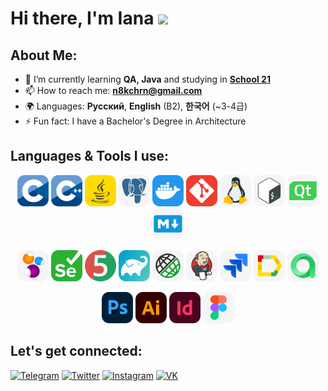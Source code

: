 # Hi there, I'm Iana <img src="https://media.giphy.com/media/mGcNjsfWAjY5AEZNw6/giphy.gif" width="50">

## About Me:

- 🌱 I’m currently learning **QA, Java** and studying in [**School 21**](https://21-school.ru/)
- 📫 How to reach me: **n8kchrn@gmail.com**
- 🌍 Languages: **Русский**, **English** (B2),  **한국어** (~3-4급)
- ⚡ Fun fact: I have a Bachelor's Degree in Architecture


## Languages & Tools I use:
<div align="center">
<a href="https://www.cprogramming.com"><img src="icons/c.svg" title="C" alt="C" width="50" height="50"/></a>
<a href="https://isocpp.org"><img src="icons/cpp.svg" title="CPP" alt="CPP" width="50" height="50"/></a>
<a href="https://www.java.com"><img src="icons/java.svg" title="Java" alt="Java" width="50" height="50"/></a>
<a href="https://www.postgresql.org"><img src="icons/postgreSQL.svg" title="PostgreSQL" alt="PostgreSQL" width="50" height="50"/></a>
<a href="https://www.docker.com"><img src="icons/docker.svg" title="Docker" alt="Docker" width="50" height="50"/></a>
<a href="https://git-scm.com"><img src="icons/git.svg" title="Git" alt="Git" width="50" height="50"/></a>
<a href="https://git.kernel.org/pub/scm/linux/kernel/git/torvalds/linux.git"><img src="icons/linux.svg" title="Linux" alt="Linux" width="50" height="50"/></a>
<a href="https://www.gnu.org/software/bash"><img src="icons/bash.svg" title="Bash" alt="Bash" width="50" height="50"/></a>
<a href="https://www.qt.io"><img src="icons/qt.svg" title="QT" alt="QT" width="50" height="50"/></a>
<a href="https://www.markdownguide.org"><img src="icons/md.svg" title="Markdown" alt="Markdown" width="50" height="50"/></a>
  
<a href="https://selenide.org"><img src="icons/selenide.svg" title="Selenide" alt="Selenide" width="50" height="50"/></a>
<a href="https://www.selenium.dev"><img src="icons/selenuim.svg" title="Selenium" alt="Selenium" width="50" height="50"/></a>
<a href="https://junit.org/junit5"><img src="icons/junit5.svg" title="JUnit5" alt="JUnit5" width="50" height="50"/></a>
<a href="https://gradle.org"><img src="icons/gradle.svg" title="Gradle" alt="Gradle" width="50" height="50"/></a>
<a href="https://rest-assured.io"><img src="icons/rest_assured.svg" title="REST Assured" alt="REST Assured" width="50" height="50"/></a>
<a href="https://www.jenkins.io"><img src="icons/jenkins.svg" title="Jenkins" alt="Jenkins" width="50" height="50"/></a>
<a href="https://www.atlassian.com/software/jira"><img src="icons/jira.svg" title="Jira" alt="Jira" width="50" height="50"/></a>
<a href="https://qameta.io/allure-report"><img src="icons/allure_report.svg" title="Allure Report" alt="Allure Report" width="50" height="50"/></a>
<a href="https://qameta.io"><img src="icons/allure_testops.svg" title="Allure Testops" alt="REST Assured" width="50" height="50"/></a>
  
<a href="https://www.adobe.com/products/photoshop.html"><img src="icons/ps.svg" title="Photoshop" alt="Photoshop" width="50" height="50"/></a>
<a href="https://www.adobe.com/products/illustrator.html"><img src="icons/ai.svg" title="Illustrator" alt="Illustrator" width="50" height="50"/></a>
<a href="https://www.adobe.com/products/indesign.html"><img src="icons/id.svg" title="InDesign" alt="InDesign" width="50" height="50"/></a>
<a href="https://www.figma.com"><img src="icons/figma.svg" title="Figma" alt="Figma" width="50" height="50"/></a>
</div>

## Let's get connected:
[![Telegram](https://img.shields.io/badge/@gloomyjana-26A5E4?style=flat&logo=telegram&logoColor=white)](https://t.me/gloomyjana)
[![Twitter](https://img.shields.io/badge/@gloomyjana-1DA1F2?style=flat&logo=twitter&logoColor=white)](https://twitter.com/gloomyjana)
[![Instagram](https://img.shields.io/badge/@gl8myana-E4405F?style=flat&logo=instagram&logoColor=white)](https://www.instagram.com/gl8myana)
[![VK](https://img.shields.io/badge/@akchur1na-0077FF?style=flat&logo=vk&logoColor=white)](https://vk.com/akchur1na)
